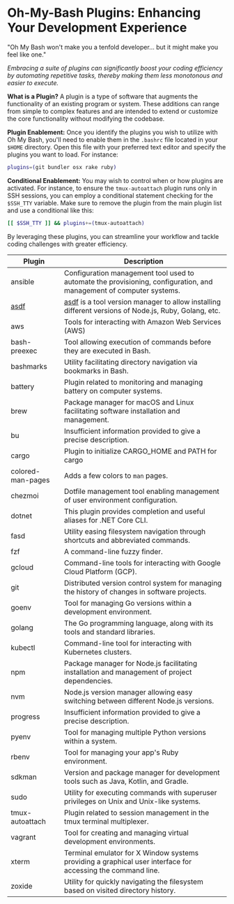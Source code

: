 # Oh-My-Bash Plugins: Enhancing Your Development Experience

"Oh My Bash won't make you a tenfold developer... but it might make you feel like one."

_Embracing a suite of plugins can significantly boost your coding efficiency by automating repetitive tasks, thereby making them less monotonous and easier to execute._

**What is a Plugin?**
A plugin is a type of software that augments the functionality of an existing program or system. These additions can range from simple to complex features and are intended to extend or customize the core functionality without modifying the codebase.

**Plugin Enablement:**
Once you identify the plugins you wish to utilize with Oh My Bash, you'll need to enable them in the `.bashrc` file located in your `$HOME` directory. Open this file with your preferred text editor and specify the plugins you want to load. For instance:

```bash
plugins=(git bundler osx rake ruby)
```

**Conditional Enablement:**
You may wish to control when or how plugins are activated. For instance, to ensure the `tmux-autoattach` plugin runs only in SSH sessions, you can employ a conditional statement checking for the `$SSH_TTY` variable. Make sure to remove the plugin from the main plugin list and use a conditional like this:

```bash
[[ $SSH_TTY ]] && plugins+=(tmux-autoattach)
```

By leveraging these plugins, you can streamline your workflow and tackle coding challenges with greater efficiency.

| Plugin            | Description                                                                                                                 |
|-------------------|-----------------------------------------------------------------------------------------------------------------------------|
| ansible           | Configuration management tool used to automate the provisioning, configuration, and management of computer systems.         |
| [asdf](asdf)      | [asdf](https://asdf-vm.com) is a tool version manager to allow installing different versions of Node.js, Ruby, Golang, etc. |
| aws               | Tools for interacting with Amazon Web Services (AWS)                                                                        |
| bash-preexec      | Tool allowing execution of commands before they are executed in Bash.                                                       |
| bashmarks         | Utility facilitating directory navigation via bookmarks in Bash.                                                            |
| battery           | Plugin related to monitoring and managing battery on computer systems.                                                      |
| brew              | Package manager for macOS and Linux facilitating software installation and management.                                      |
| bu                | Insufficient information provided to give a precise description.                                                            |
| cargo             | Plugin to initialize CARGO_HOME and PATH for cargo                                                                          |
| colored-man-pages | Adds a few colors to `man` pages.                                                                                           |
| chezmoi           | Dotfile management tool enabling management of user environment configuration.                                              |
| dotnet            | This plugin provides completion and useful aliases for .NET Core CLI.                                                       |
| fasd              | Utility easing filesystem navigation through shortcuts and abbreviated commands.                                            |
| fzf               | A command-line fuzzy finder.                                                                                                |
| gcloud            | Command-line tools for interacting with Google Cloud Platform (GCP).                                                        |
| git               | Distributed version control system for managing the history of changes in software projects.                                |
| goenv             | Tool for managing Go versions within a development environment.                                                             |
| golang            | The Go programming language, along with its tools and standard libraries.                                                   |
| kubectl           | Command-line tool for interacting with Kubernetes clusters.                                                                 |
| npm               | Package manager for Node.js facilitating installation and management of project dependencies.                               |
| nvm               | Node.js version manager allowing easy switching between different Node.js versions.                                         |
| progress          | Insufficient information provided to give a precise description.                                                            |
| pyenv             | Tool for managing multiple Python versions within a system.                                                                 |
| rbenv             | Tool for managing your app's Ruby environment.                                                                              |
| sdkman            | Version and package manager for development tools such as Java, Kotlin, and Gradle.                                         |
| sudo              | Utility for executing commands with superuser privileges on Unix and Unix-like systems.                                     |
| tmux-autoattach   | Plugin related to session management in the tmux terminal multiplexer.                                                      |
| vagrant           | Tool for creating and managing virtual development environments.                                                            |
| xterm             | Terminal emulator for X Window systems providing a graphical user interface for accessing the command line.                 |
| zoxide            | Utility for quickly navigating the filesystem based on visited directory history.                                           |
